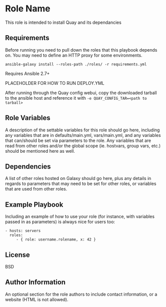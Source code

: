 Role Name
=========

This role is intended to install Quay and its dependancies

Requirements
------------

Before running you need to pull down the roles that this playbook depends on. You may need to define an HTTP proxy for some environments.

 `ansible-galaxy install --roles-path ./roles/ -r requirements.yml`

 Requires Ansible 2.7+

 PLACEHOLDER FOR HOW TO RUN DEPLOY.YML

 After running through the Quay config webui, copy the downloaded tarball to the ansible host and reference it with `-e QUAY_CONFIG_TAR=<path to tarball>`

Role Variables
--------------

A description of the settable variables for this role should go here, including any variables that are in defaults/main.yml, vars/main.yml, and any variables that can/should be set via parameters to the role. Any variables that are read from other roles and/or the global scope (ie. hostvars, group vars, etc.) should be mentioned here as well.

Dependencies
------------

A list of other roles hosted on Galaxy should go here, plus any details in regards to parameters that may need to be set for other roles, or variables that are used from other roles.

Example Playbook
----------------

Including an example of how to use your role (for instance, with variables passed in as parameters) is always nice for users too:

    - hosts: servers
      roles:
         - { role: username.rolename, x: 42 }

License
-------

BSD

Author Information
------------------

An optional section for the role authors to include contact information, or a website (HTML is not allowed).
